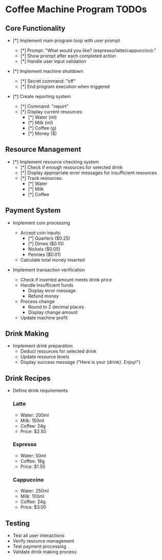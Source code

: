 # Coffee Machine Program TODOs

## Core Functionality
- [*] Implement main program loop with user prompt
  - [*] Prompt: "What would you like? (espresso/latte/cappuccino):"
  - [*] Show prompt after each completed action
  - [*] Handle user input validation

- [*] Implement machine shutdown
  - [*] Secret command: "off"
  - [*] End program execution when triggered

- [*] Create reporting system
  - [*] Command: "report"
  - [*] Display current resources:
    - [*] Water (ml)
    - [*] Milk (ml)
    - [*] Coffee (g)
    - [*] Money ($)

## Resource Management
- [*] Implement resource checking system
  - [*] Check if enough resources for selected drink
  - [*] Display appropriate error messages for insufficient resources
  - [*] Track resources:
    - [*] Water
    - [*] Milk
    - [*] Coffee

## Payment System
- Implement coin processing
  - Accept coin inputs:
    - [*] Quarters ($0.25)
    - [*] Dimes ($0.10)
    - Nickels ($0.05)
    - Pennies ($0.01)
  - Calculate total money inserted

- Implement transaction verification
  - Check if inserted amount meets drink price
  - Handle insufficient funds
    - Display error message
    - Refund money
  - Process change
    - Round to 2 decimal places
    - Display change amount
  - Update machine profit

## Drink Making
- Implement drink preparation
  - Deduct resources for selected drink
  - Update resource levels
  - Display success message ("Here is your {drink}. Enjoy!")

## Drink Recipes
- Define drink requirements
  ### Latte
  - Water: 200ml
  - Milk: 150ml
  - Coffee: 24g
  - Price: $2.50

  ### Espresso
  - Water: 50ml
  - Coffee: 18g
  - Price: $1.50

  ### Cappuccino
  - Water: 250ml
  - Milk: 100ml
  - Coffee: 24g
  - Price: $3.00

## Testing
- Test all user interactions
- Verify resource management
- Test payment processing
- Validate drink making process
